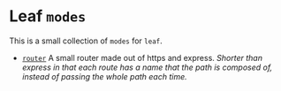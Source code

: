 # Leaf `modes`
This is a small collection of `modes` for `leaf`.
- [`router`](https://github.com/c17932/router) A small router made out of https and express. *Shorter than express in that each route has a name that the path
is composed of, instead of passing the whole path each time.*